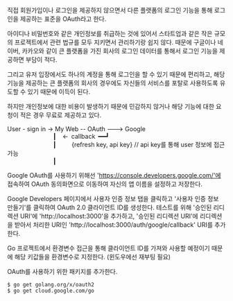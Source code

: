 직접 회원가입이나 로그인을 제공하지 않으면서 다른 플랫폼의 로그인 기능을 통해 로그인을 제공하는 표준을 OAuth라고 한다. 

아이디나 비밀번호와 같은 개인정보를 취급하는 것에 있어서 스타트업과 같은 작은 규모의 프로젝트에서 관련 법규를 모두 지키면서 관리하기랑 쉽지 않다. 때문에 구글이나 네이버, 카카오와 같이 큰 플랫폼을 가진 회사의 로그인 데이터를 통해서 로그인 기능을 제공하면 부담이 적다.

그리고 유저 입장에서도 하나의 계정을 통해 로그인을 할 수 있기 때문에 편리하고, 해당 기능을 제공하는 큰 플랫폼의 회사의 경우에도 자신들의 서비스를 포탈로 사용하도록 유도할 수 있기 때문에 이득이 된다.

하지만 개인정보에 대한 비용이 발생하기 때문에 민감하지 않거나 해당 기능에 대한 요청이 적은 경우 무료로 제공하고 있다.

User - sign in -> My Web -- OAuth ---> Google  
&ensp;&ensp;&ensp;&ensp;&ensp;&ensp;&ensp;&ensp;&ensp;&ensp;&ensp;&ensp;&ensp;&ensp;&ensp;┃&ensp;&ensp;<-&ensp;callback&ensp;━━┛  
&ensp;&ensp;&ensp;&ensp;&ensp;&ensp;&ensp;&ensp;&ensp;&ensp;&ensp;&ensp;&ensp;&ensp;&ensp;┃&ensp;&ensp;&ensp;&ensp;&ensp;{refresh key, api key} // api key를 통해 user 정보에 접근 가능  
&ensp;&ensp;&ensp;&ensp;&ensp;&ensp;&ensp;&ensp;&ensp;&ensp;&ensp;&ensp;&ensp;&ensp;&ensp;┃  



Google OAuth를 사용하기 위해선 'https://console.developers.google.com/'에 접속하여 OAuth 동의화면으로 이동하여 자신의 앱 이름을 설정하고 저장한다.

Google Developers 페이지에서 사용자 인증 정보 탭을 클릭하고 '사용자 인증 정보 만들기'를 클릭하여 OAuth 2.0 클라이언트 ID를 생성한다. 테스트를 위해 '승인된 리디렉션 URI'에 'http://localhost:3000'을 추가하고, '승인된 리디렉션 URI'에 리디렉션을 받아서 처리한 URI인 'http://localhost:3000/auth/google/callback' URI를 추가한다.

Go 프로젝트에서 환경변수 접근을 통해 클라이언트 ID를 가져와 사용할 예정이기 때문에 해당 키값들을 환경변수로 지정한다. (윈도우에선 재부팅 필요)

OAuth를 사용하기 위한 패키지를 추가한다.

```terminal
$ go get golang.org/x/oauth2
$ go get cloud.google.com/go
```